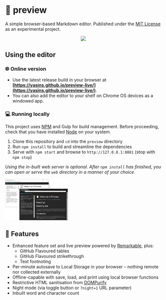 # 📝 preview
A simple browser-based Markdown editor. Published under the [MIT License](https://github.com/yasinS/preview/blob/master/LICENSE) as an experimental project.

<center>
<img src="https://travis-ci.org/yasinS/preview.svg?branch=master">
</center>

## Using the editor
### 🌐 Online version
* Use the latest release build in your browser at **[https://yasins.github.io/preview-live/](https://yasins.github.io/preview-live/)**.
* You can also add the editor to your shelf on Chrome OS devices as a windowed app.

### 💻 Running locally
This project uses [NPM](https://www.npmjs.com/) and Gulp for build management. Before proceeding, check that you have installed [Node](https://nodejs.org/en/download/package-manager) on your system.

1. Clone this repository and `cd` into the `preview` directory
2. Run `npm install` to build and streamline the dependencies
3. Serve with `npm start` and browse to `http://127.0.0.1:8081` (stop with `npm stop`)

_Using the in-built web server is optional. After `npm install` has finished, you can open or serve the `web` directory in a manner of your choice_.

<img src="readme.png" width="40%">

## 📓 Features
* Enhanced feature set and live preview powered by [Remarkable](https://github.com/jonschlinkert/remarkable), plus: 
  * GitHub Flavoured tables
  * GitHub Flavoured strikethrough
  * Text footnoting
* Per-minute autosave to Local Storage in your browser – nothing remote nor collected externally
* Offline-capable with save, load, and print using local browser functions
* Restrictive HTML sanitisation from [DOMPurify](https://github.com/cure53/DOMpurify)
* Night mode (via toggle button or `?night=1` URL parameter)
* Inbuilt word and character count
